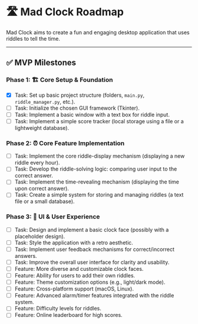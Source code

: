 # 🛣️ Mad Clock Roadmap

Mad Clock aims to create a fun and engaging desktop application that uses riddles to tell the time.

---

## ✅ MVP Milestones

### Phase 1: 🏗️ Core Setup & Foundation
- [x] Task: Set up basic project structure (folders, `main.py`, `riddle_manager.py`, etc.).
- [ ] Task: Initialize the chosen GUI framework (Tkinter).
- [ ] Task: Implement a basic window with a text box for riddle input.
- [ ] Task: Implement a simple score tracker (local storage using a file or a lightweight database).

### Phase 2: ⏰ Core Feature Implementation
- [ ] Task: Implement the core riddle-display mechanism (displaying a new riddle every hour).
- [ ] Task: Develop the riddle-solving logic: comparing user input to the correct answer.
- [ ] Task: Implement the time-revealing mechanism (displaying the time upon correct answer).
- [ ] Task: Create a simple system for storing and managing riddles (a text file or a small database).

### Phase 3: 🎨 UI & User Experience
- [ ] Task: Design and implement a basic clock face (possibly with a placeholder design).
- [ ] Task: Style the application with a retro aesthetic.
- [ ] Task: Implement user feedback mechanisms for correct/incorrect answers.
- [ ] Task: Improve the overall user interface for clarity and usability.
- [ ] Feature: More diverse and customizable clock faces.
- [ ] Feature: Ability for users to add their own riddles.
- [ ] Feature: Theme customization options (e.g., light/dark mode).
- [ ] Feature: Cross-platform support (macOS, Linux).
- [ ] Feature: Advanced alarm/timer features integrated with the riddle system.
- [ ] Feature: Difficulty levels for riddles.
- [ ] Feature:  Online leaderboard for high scores.
